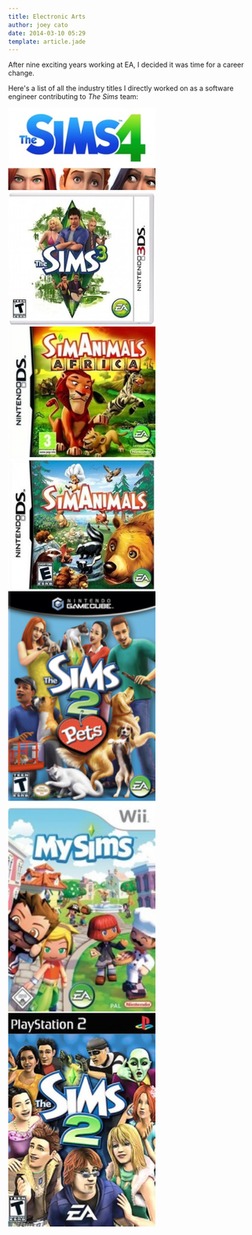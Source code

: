 ```yaml
---
title: Electronic Arts
author: joey cato
date: 2014-03-10 05:29
template: article.jade
---
```


After nine exciting years working at EA, I decided it was time for a career change. 

<span class="more"></span>

Here's a list of all the industry titles I directly worked on as a software engineer contributing to *The Sims* team:

<img src="sims4_logo-300x168.jpg" style="width: 300px;"/>

<img src="thesims3_3ds-300x272.jpg" style="width: 300px;"/>

<img src="simanimals_ds_africa-300x266.jpg" style="width: 300px;"/>

<img src="simanimals_ds-300x267.jpg" style="width: 300px;"/>

<img src="thesims2console_pets-211x300.png" style="width: 300px;"/>

<img src="mysims_wii_pal-211x300.jpg" style="width: 300px;"/>

<img src="thesims2console-207x300.jpg" style="width: 300px;"/>

